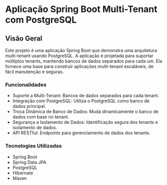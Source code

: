 
# Aplicação Spring Boot Multi-Tenant com PostgreSQL

## Visão Geral
Este projeto é uma aplicação Spring Boot que demonstra uma arquitetura multi-tenant usando PostgreSQL. A aplicação é projetada para suportar múltiplos tenants, mantendo bancos de dados separados para cada um. Ela fornece uma base para construir aplicações multi-tenant escaláveis, de fácil manutenção e seguras.

### Funcionalidades
* Suporte a Multi-Tenant: Bancos de dados separados para cada tenant.
* Integração com PostgreSQL: Utiliza o PostgreSQL como banco de dados principal.
* Troca Dinâmica de Banco de Dados: Muda dinamicamente o banco de dados com base no tenant.
* Segurança e Isolamento de Dados: Identificação segura dos tenants e isolamento de dados.
* API RESTful: Endpoints para gerenciamento de dados dos tenants.

### Tecnologias Utilizadas
* Spring Boot
* Spring Data JPA
* PostgreSQL
* Hibernate
* Maven
